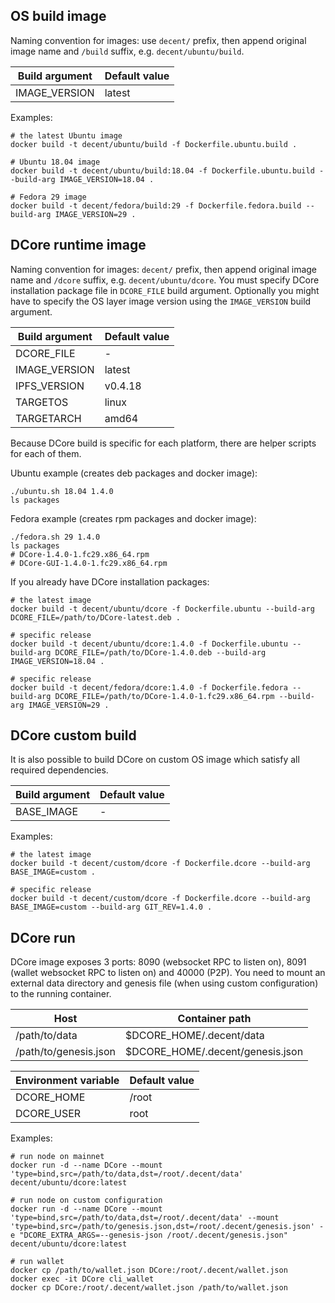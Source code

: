 ## OS build image

Naming convention for images: use `decent/` prefix, then append original image name and `/build` suffix, e.g. `decent/ubuntu/build`.

| Build argument | Default value |
| --------------- | ------------- |
| IMAGE_VERSION | latest |

Examples:

    # the latest Ubuntu image
    docker build -t decent/ubuntu/build -f Dockerfile.ubuntu.build .

    # Ubuntu 18.04 image
    docker build -t decent/ubuntu/build:18.04 -f Dockerfile.ubuntu.build --build-arg IMAGE_VERSION=18.04 .

    # Fedora 29 image
    docker build -t decent/fedora/build:29 -f Dockerfile.fedora.build --build-arg IMAGE_VERSION=29 .

## DCore runtime image

Naming convention for images: `decent/` prefix, then append original image name and `/dcore` suffix, e.g. `decent/ubuntu/dcore`. You must specify DCore installation package file in `DCORE_FILE` build argument. Optionally you might have to specify the OS layer image version using the `IMAGE_VERSION` build argument.

| Build argument | Default value |
| --------------- | ------------- |
| DCORE_FILE | - |
| IMAGE_VERSION | latest |
| IPFS_VERSION | v0.4.18 |
| TARGETOS | linux |
| TARGETARCH | amd64 |

Because DCore build is specific for each platform, there are helper scripts for each of them.

Ubuntu example (creates deb packages and docker image):

    ./ubuntu.sh 18.04 1.4.0
    ls packages

Fedora example (creates rpm packages and docker image):

    ./fedora.sh 29 1.4.0
    ls packages
    # DCore-1.4.0-1.fc29.x86_64.rpm
    # DCore-GUI-1.4.0-1.fc29.x86_64.rpm

If you already have DCore installation packages:

    # the latest image
    docker build -t decent/ubuntu/dcore -f Dockerfile.ubuntu --build-arg DCORE_FILE=/path/to/DCore-latest.deb .

    # specific release
    docker build -t decent/ubuntu/dcore:1.4.0 -f Dockerfile.ubuntu --build-arg DCORE_FILE=/path/to/DCore-1.4.0.deb --build-arg IMAGE_VERSION=18.04 .

    # specific release
    docker build -t decent/fedora/dcore:1.4.0 -f Dockerfile.fedora --build-arg DCORE_FILE=/path/to/DCore-1.4.0-1.fc29.x86_64.rpm --build-arg IMAGE_VERSION=29 .

## DCore custom build

It is also possible to build DCore on custom OS image which satisfy all required dependencies.

| Build argument | Default value |
| --------------- | ------------- |
| BASE_IMAGE | - |

Examples:

    # the latest image
    docker build -t decent/custom/dcore -f Dockerfile.dcore --build-arg BASE_IMAGE=custom .

    # specific release
    docker build -t decent/custom/dcore -f Dockerfile.dcore --build-arg BASE_IMAGE=custom --build-arg GIT_REV=1.4.0 .

## DCore run

DCore image exposes 3 ports: 8090 (websocket RPC to listen on), 8091 (wallet websocket RPC to listen on) and 40000 (P2P).
You need to mount an external data directory and genesis file (when using custom configuration) to the running container.

| Host | Container path |
| ---- | -------------- |
| /path/to/data | $DCORE_HOME/.decent/data |
| /path/to/genesis.json | $DCORE_HOME/.decent/genesis.json |

| Environment variable | Default value |
| -------------------- | ------------- |
| DCORE_HOME | /root |
| DCORE_USER | root |

Examples:

    # run node on mainnet
    docker run -d --name DCore --mount 'type=bind,src=/path/to/data,dst=/root/.decent/data' decent/ubuntu/dcore:latest

    # run node on custom configuration
    docker run -d --name DCore --mount 'type=bind,src=/path/to/data,dst=/root/.decent/data' --mount 'type=bind,src=/path/to/genesis.json,dst=/root/.decent/genesis.json' -e "DCORE_EXTRA_ARGS=--genesis-json /root/.decent/genesis.json" decent/ubuntu/dcore:latest

    # run wallet
    docker cp /path/to/wallet.json DCore:/root/.decent/wallet.json
    docker exec -it DCore cli_wallet
    docker cp DCore:/root/.decent/wallet.json /path/to/wallet.json
